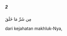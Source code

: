 ##### 2

<span class="ayah">مِن شَرِّ مَا خَلَقَ</span>

<span class="ayah_translation">dari kejahatan makhluk-Nya,</span>
